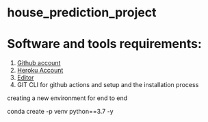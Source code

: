 # house_prediction_project

# Software and tools requirements:

1. [Github account]( https://github.com)
2. [Heroku Account](https://heroku.com)
3. [Editor](https://code.visualstudio.com/)
4. GIT CLI for github actions and setup and the installation process

 creating a new environment for end to end

 conda create -p venv python==3.7 -y
